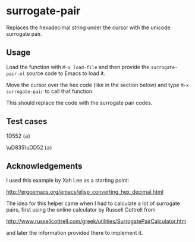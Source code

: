 # surrogate-pair

Replaces the hexadecimal string under the cursor with the unicode surrogate pair.

## Usage

Load the function with `M-x load-file` and then provide the `surrogate-pair.el`
source code to Emacs to load it.

Move the cursor over the hex code (like in the section below) and type 
`M-x surrogate-pair` to call that function. 

This should replace the code with the surrogate pair codes.

## Test cases
  1D552 (&aopf;)
  
  \uD835\uDD52 (&aopf;)


## Acknowledgements

I used this example by Xah Lee as a starting point:

  http://ergoemacs.org/emacs/elisp_converting_hex_decimal.html
  
The idea for this helper came when I had to calculate a lot of
surrogate pairs, first using the online calculator by Russell Cottrell from

  http://www.russellcottrell.com/greek/utilities/SurrogatePairCalculator.htm
  
and later the information provided there to implement it.
